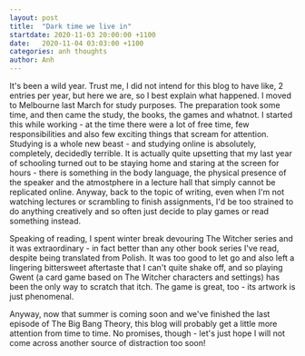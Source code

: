 ```yaml
---
layout: post
title:  "Dark time we live in"
startdate: 2020-11-03 20:00:00 +1100
date:   2020-11-04 03:03:00 +1100
categories: anh thoughts
author: Anh
---
```

It's been a wild year. Trust me, I did not intend for this blog to have like, 2 entries per year, but here we are, so I best explain what happened. I moved to Melbourne last March for study purposes. The preparation took some time, and then came the study, the books, the games and whatnot. I started this while working - at the time there were a lot of free time, few responsibilities and also few exciting things that scream for attention. Studying is a whole new beast - and studying online is absolutely, completely, decidedly terrible. It is actually quite upsetting that my last year of schooling turned out to be staying home and staring at the screen for hours - there is something in the body language, the physical presence of the speaker and the atmostphere in a lecture hall that simply cannot be replicated online. Anyway, back to the topic of writing, even when I'm not watching lectures or scrambling to finish assignments, I'd be too strained to do anything creatively and so often just decide to play games or read something instead. 

Speaking of reading, I spent winter break devouring The Witcher series and it was extraordinary - in fact better than any other book series I've read, despite being translated from Polish. It was too good to let go and also left a lingering bittersweet aftertaste that I can't quite shake off, and so playing Gwent (a card game based on The Witcher characters and settings) has been the only way to scratch that itch. The game is great, too - its artwork is just phenomenal.

Anyway, now that summer is coming soon and we've finished the last episode of The Big Bang Theory, this blog will probably get a little more attention from time to time. No promises, though - let's just hope I will not come across another source of distraction too soon!